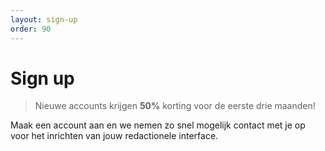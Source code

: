 ```yaml
---
layout: sign-up
order: 90
---
```


# Sign up

> Nieuwe accounts krijgen **50%** korting voor de eerste drie maanden!

Maak een account aan en we nemen zo snel mogelijk contact met je op voor het inrichten van jouw redactionele interface.

